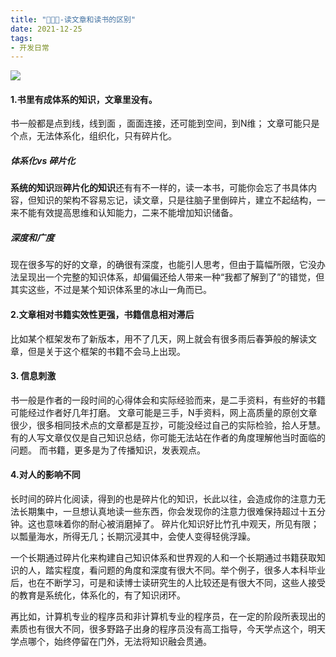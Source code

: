 ```yaml
---
title: "📣📒🔖-读文章和读书的区别"
date: 2021-12-25
tags: 
- 开发日常
---
```

![](https://upload-images.jianshu.io/upload_images/15312191-1b5a62d1cbb51171.png?imageMogr2/auto-orient/strip%7CimageView2/2/w/1240)


#### 1.书里有成体系的知识，文章里没有。
书一般都是点到线，线到面 ，面面连接，还可能到空间，到N维；
文章可能只是个点，无法体系化，组织化，只有碎片化。
##### 体系化vs 碎片化
**系统的知识**跟**碎片化的知识**还有有不一样的，读一本书，可能你会忘了书具体内容，但知识的架构不容易忘记，读文章，只是往脑子里倒碎片，建立不起结构，一来不能有效提高思维和认知能力，二来不能增加知识储备。


##### 深度和广度
现在很多写的好的文章，的确很有深度，也能引人思考，但由于篇幅所限，它没办法呈现出一个完整的知识体系，却偏偏还给人带来一种“我都了解到了”的错觉，但其实这些，不过是某个知识体系里的冰山一角而已。
#### 2.文章相对书籍实效性更强，书籍信息相对滞后
比如某个框架发布了新版本，用不了几天，网上就会有很多雨后春笋般的解读文章，但是关于这个框架的书籍不会马上出现。

#### 3. 信息刺激
书一般是作者的一段时间的心得体会和实际经验而来，是二手资料，有些好的书籍可能经过作者好几年打磨。
文章可能是三手，N手资料，网上高质量的原创文章很少，很多相同技术点的文章都是互抄，可能没经过自己的实际检验，拾人牙慧。
有的人写文章仅仅是自己知识总结，你可能无法站在作者的角度理解他当时面临的问题。
而书籍，更多是为了传播知识，发表观点。
#### 4.对人的影响不同

长时间的碎片化阅读，得到的也是碎片化的知识，长此以往，会造成你的注意力无法长期集中，一旦想认真地读一些东西，你会发现你的注意力很难保持超过十五分钟。这也意味着你的耐心被消磨掉了。
碎片化知识好比竹孔中观天，所见有限；以瓢量海水，所得无几；长期沉浸其中，会使人变得轻佻浮躁。

一个长期通过碎片化来构建自己知识体系和世界观的人和一个长期通过书籍获取知识的人，踏实程度，看问题的角度和深度有很大不同。举个例子，很多人本科毕业后，也在不断学习，可是和读博士读研究生的人比较还是有很大不同，这些人接受的教育是系统化，体系化的，有了知识闭环。

再比如，计算机专业的程序员和非计算机专业的程序员，在一定的阶段所表现出的素质也有很大不同，很多野路子出身的程序员没有高工指导，今天学点这个，明天学点哪个，始终停留在门外，无法将知识融会贯通。

